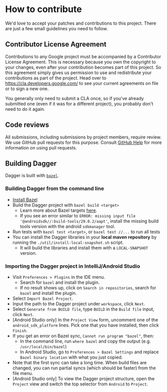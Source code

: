 # How to contribute

We'd love to accept your patches and contributions to this project. There are
just a few small guidelines you need to follow.

## Contributor License Agreement

Contributions to any Google project must be accompanied by a Contributor License
Agreement. This is necessary because you own the copyright to your changes, even
after your contribution becomes part of this project. So this agreement simply
gives us permission to use and redistribute your contributions as part of the
project. Head over to <https://cla.developers.google.com/> to see your current
agreements on file or to sign a new one.

You generally only need to submit a CLA once, so if you've already submitted one
(even if it was for a different project), you probably don't need to do it
again.

## Code reviews

All submissions, including submissions by project members, require review. We
use GitHub pull requests for this purpose. Consult [GitHub Help] for more
information on using pull requests.

[GitHub Help]: https://help.github.com/articles/about-pull-requests/

## Building Dagger

Dagger is built with [`bazel`](https://bazel.build).

### Building Dagger from the command line

*   [Install Bazel](https://docs.bazel.build/versions/master/install.html)
*   Build the Dagger project with `bazel build <target>`
    *   Learn more about Bazel targets [here][bazel targets].
    *   If you see an error similar to `ERROR: missing input file
        '@androidsdk//:build-tools/29.0.2/aapt'`, install the missing build
        tools version with the android `sdkmanager` tool.
*   Run tests with `bazel test <target>`, or `bazel test //...` to run all
    tests
*   You can install the Dagger libraries in your **local maven repository** by
    running the `./util/install-local-snapshot.sh` script.
    *   It will build the libraries and install them with a `LOCAL-SNAPSHOT`
        version.

[bazel targets]: https://docs.bazel.build/versions/master/build-ref.html

### Importing the Dagger project in IntelliJ/Android Studio

*   Visit `Preferences > Plugins` in the IDE menu.
    *   Search for `bazel` and install the plugin.
    *   If no result shows up, click on `Search in repositories`, search for
        `bazel` and install the plugin.
*   Select `Import Bazel Project`.
*   Input the path to the Dagger project under `workspace`, click `Next`.
*   Select `Generate from BUILD file`, type `BUILD` in the `Build file` input,
    click `Next`.
*   [Android Studio only] In the `Project View` form, uncomment one of the
    `android_sdk_platform` lines. Pick one that you have installed, then click
    `Finish`.
*   If you get an error on Bazel sync, `Cannot run program "bazel"`, then:
    *   In the command line, run `where bazel` and copy the output  (e.g.
        `/usr/local/bin/bazel`)
    *   In Android Studio, go to `Preferences > Bazel Settings` and replace
        `Bazel binary location` with what you just copied.
*   Note that the first sync can take a long time. When build files are changed,
    you can run partial syncs (which should be faster) from the file menu.
*   [Android Studio only] To view the Dagger project structure, open the
    `Project` view and switch the top selector from `Android` to `Project`.
